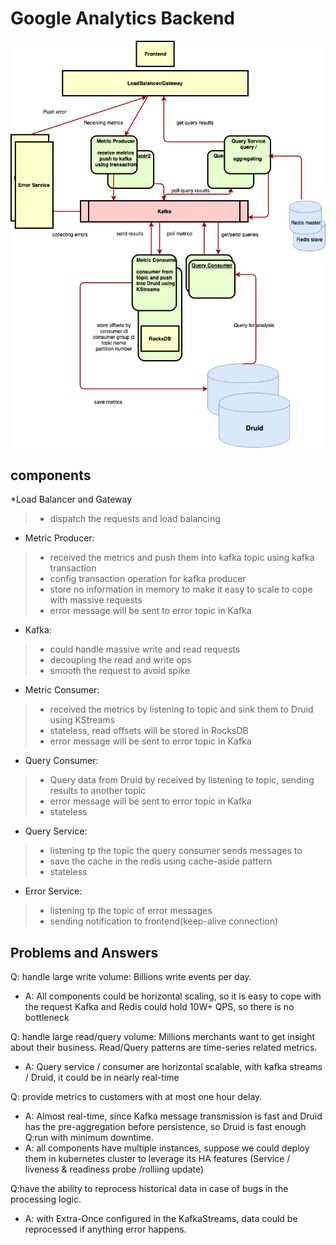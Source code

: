 # Google Analytics Backend

![alt text](googleAnalysis.png "Architecture Design")


## components
*Load Balancer and Gateway
>* dispatch the requests and load balancing

* Metric Producer:
> * received the metrics and push them into kafka topic using kafka transaction
> * config transaction operation for kafka producer
> * store no information in memory to make it easy to scale to cope with massive requests
> * error message will be sent to error topic in Kafka

* Kafka:
> * could handle massive write and read requests
> * decoupling the read and write ops
> * smooth the request to avoid spike

* Metric Consumer:
> * received the metrics by listening to topic and sink them to Druid using KStreams
> * stateless, read offsets will be stored in RocksDB
> * error message will be sent to error topic in Kafka

* Query Consumer:
> * Query data from Druid by received by listening to topic, sending results to another topic
> * error message will be sent to error topic in Kafka
> * stateless

* Query Service:
> * listening tp the topic the query consumer sends messages to
> * save the cache in the redis using cache-aside pattern
> * stateless

* Error Service:
> * listening tp the topic of error messages
> * sending notification to frontend(keep-alive connection)


## Problems and Answers
Q: handle large write volume: Billions write events per day.
* A: All components could be horizontal scaling, so it is easy to cope with the request
Kafka and Redis could hold 10W+ QPS, so there is no bottleneck

Q: handle large read/query volume: Millions merchants want to get insight about their business. Read/Query patterns are time-series related metrics.
* A: Query service / consumer are horizontal scalable, with kafka streams / Druid, it could be in nearly real-time

Q: provide metrics to customers with at most one hour delay.
* A: Almost real-time, since Kafka message transmission is fast and Druid has the pre-aggregation before persistence, so Druid is fast enough
Q:run with minimum downtime.
* A: all components have multiple instances, suppose we could deploy them in kubernetes cluster to leverage its HA features (Service / liveness & readiness probe /rolliing update)

Q:have the ability to reprocess historical data in case of bugs in the processing logic.
* A: with Extra-Once configured in the KafkaStreams, data could be reprocessed if anything error happens.
